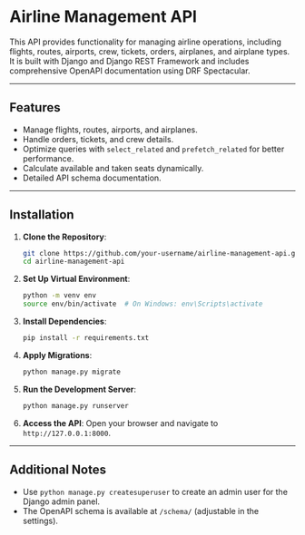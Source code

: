 # Airline Management API

This API provides functionality for managing airline operations, including flights, routes, airports, crew, tickets, orders, airplanes, and airplane types. It is built with Django and Django REST Framework and includes comprehensive OpenAPI documentation using DRF Spectacular.

---

## Features

- Manage flights, routes, airports, and airplanes.
- Handle orders, tickets, and crew details.
- Optimize queries with `select_related` and `prefetch_related` for better performance.
- Calculate available and taken seats dynamically.
- Detailed API schema documentation.

---

## Installation

1. **Clone the Repository**:
   ```bash
   git clone https://github.com/your-username/airline-management-api.git
   cd airline-management-api
   ```

2. **Set Up Virtual Environment**:
   ```bash
   python -m venv env
   source env/bin/activate  # On Windows: env\Scripts\activate
   ```

3. **Install Dependencies**:
   ```bash
   pip install -r requirements.txt
   ```

4. **Apply Migrations**:
   ```bash
   python manage.py migrate
   ```

5. **Run the Development Server**:
   ```bash
   python manage.py runserver
   ```

6. **Access the API**:
   Open your browser and navigate to `http://127.0.0.1:8000`.

---

## Additional Notes

- Use `python manage.py createsuperuser` to create an admin user for the Django admin panel.
- The OpenAPI schema is available at `/schema/` (adjustable in the settings).